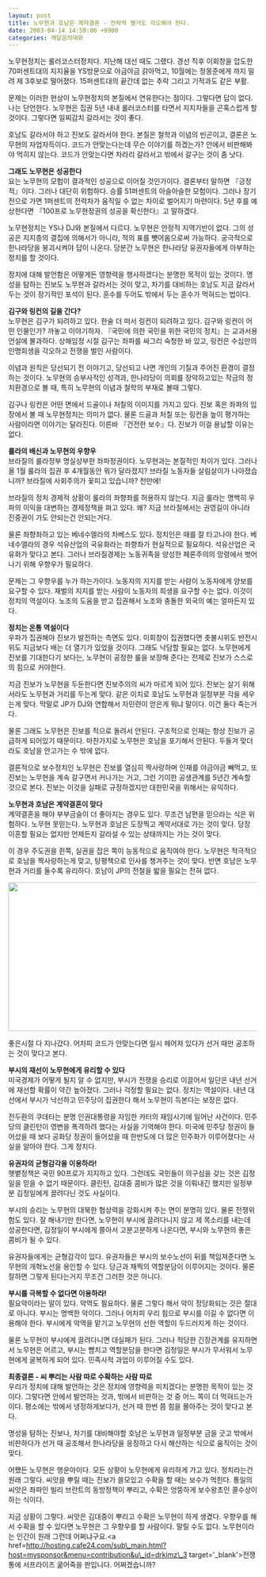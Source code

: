 ```yaml
---
layout: post
title: 노무현과 호남은 계약결혼 - 전략적 별거도 각오해야 한다.
date: 2003-04-14 14:59:00 +0900
categories: 깨달음의대화
---
```

노무현정치는 롤러코스터정치다. 지난해 대선 때도 그랬다. 경선 직후 이회창을 압도한 70퍼센트대의 지지율을 YS방문으로 야금야금 갉아먹고, 10월에는 정몽준에게 까지 밀려 제 3후보로 떨어졌다. 15퍼센트대의 끝간데 없는 추락 그리고 기적과도 같은 부활. 

문제는 이러한 현상이 노무현정치의 본질에서 연유한다는 점이다. 그렇다면 답이 없다. 나는 단언한다. 노무현은 집권 5년 내내 롤러코스터를 타면서 지지자들을 곤혹스럽게 할 것이다. 그렇다면 일찌감치 갈라서는 것이 좋다. 

호남도 갈라서야 하고 진보도 갈라서야 한다. 본질은 철학과 이념의 빈곤이고, 결론은 노무현의 자업자득이다. 코드가 안맞는다는데 무슨 이야기를 하겠는가? 안에서 비판해봐야 먹히지 않는다. 코드가 안맞는다면 차라리 갈라서고 밖에서 갈구는 것이 좀 낫다.

**그래도 노무현은 성공한다**  
요는 노무현의 모험이 결과적인 성공으로 이어질 것인가이다. 결론부터 말하면 『긍정적』이다. 그러나 대단히 위험하다. 승률 51퍼센트의 아슬아슬한 모험이다. 그러나 장기전으로 가면 1퍼센트의 전력차가 움직일 수 없는 차이로 벌어지기 마련이다. 5년 후를 예상한다면 『100프로 노무현정권의 성공을 확신한다』고 말하겠다. 

노무현정치는 YS나 DJ와 본질에서 다르다. 노무현은 안정적 지역기반이 없다. 그의 성공은 지지층의 결집에 의해서가 아니라, 적의 표를 뺏어옴으로써 가능하다. 궁극적으로 한나라당을 붕괴시켜야 답이 나온다. 당분간 노무현은 한나라당 유권자들에게 아부하는 정치를 할 것이다. 

정치에 대해 발언함은 어떻게든 영향력을 행사하겠다는 분명한 목적이 있는 것이다. 명성을 탐하는 진보도 노무현과 갈라서는 것이 맞고, 차기를 대비하는 호남도 지금 갈라서두는 것이 장기적인 포석이 된다. 훈수를 두어도 밖에서 두는 훈수가 먹혀드는 법이다. 

**김구와 링컨의 길을 간다?**  
노무현은 김구가 되려하고 있다. 한술 더 떠서 링컨이 되려하고 있다. 김구와 링컨이 어떤 인물인가? 까놓고 이야기하자. 『국민에 의한 국민을 위한 국민의 정치』는 교과서용 언설에 불과하다. 상해임정 시절 김구는 좌파를 싸그리 숙청한 바 있고, 링컨은 수십만의 인명희생을 각오하고 전쟁을 벌인 사람이다. 

이념과 원칙은 당선되기 전 이야기고, 당선되고 나면 개인의 기질과 주어진 환경이 결정하는 것이다. 노무현의 승부사적인 성격과, 한나라당이 의회를 장악하고있는 작금의 정치환경으로 볼 때, 특히 노무현의 이념과 철학의 부재로 볼때 그렇다. 

김구나 링컨은 어떤 면에서 드골이나 처칠의 이미지를 가지고 있다. 진보 혹은 좌파의 입장에서 볼 때 노무현정치는 의미가 없다. 물론 드골과 처칠 또는 링컨을 높이 평가하는 사람이라면 이야기는 달라진다. 이른바 『건전한 보수』다. 진보가 이걸 용납할 이유는 없다. 

**룰라의 배신과 노무현의 우향우**  
브라질의 룰라정부 명실상부한 좌파정권이다. 노무현과는 본질적인 차이가 있다. 그러나 올 1월 룰라의 집권 후 4개월동안 뭐가 달라졌지? 브라질 노동자들 살림살이가 나아졌습니까? 브라질에 사회주의가 꽃피고 있습니까? 천만에! 

브라질의 정치 경제적 상황이 룰라의 좌향좌를 허용하지 않는다. 지금 룰라는 명백히 우파의 이익을 대변하는 경제정책을 펴고 있다. 왜? 지금 브라질에서는 권영길이 아니라 진중권이 가도 안되는건 안되는거다. 

물론 좌향좌하고 있는 베네수엘라의 차베스도 있다. 정치인은 때를 잘 타고나야 한다. 베네수엘라의 경우 석유산업의 국유화라는 좌향좌가 현실적으로 필요하다. 석유산업은 국유화가 맞다고 본다. 그러나 브라질경제는 노동귀족을 양성한 페론주의의 망령에서 벗어나기 위해 우향우가 필요하다. 

문제는 그 우향우를 누가 하는가이다. 노동자의 지지를 받는 사람이 노동자에게 양보를 요구할 수 있다. 재벌의 지지를 받는 사람이 노동자의 희생을 요구할 수는 없다. 이것이 정치의 역설이다. 노조의 도움을 받고 집권해서 노조와 충돌한 외국의 예는 얼마든지 있다. 

**정치는 온통 역설이다**  
우파가 집권해야 진보가 발전하는 측면도 있다. 이회창이 집권했다면 촛불시위도 반전시위도 지금보다 배는 더 열기가 있었을 것이다. 그래도 낙담할 필요는 없다. 노무현에게 진보를 기대한다기 보다는, 노무현이 공정한 룰을 보장해 준다는 전제로 진보가 스스로의 힘으로 커야한다. 

지금 진보가 노무현을 두둔한다면 진보주의의 씨가 마르게 되어 있다. 진보는 살기 위해서라도 노무현과 거리를 두는게 맞다. 같은 이치로 호남도 노무현과 일정부분 각을 세우는게 맞다. 막말로 JP가 DJ와 연합해서 자민련이 얻은게 뭐냐 말이다. 이건 둘다 죽는거다. 

물론 그래도 노무현은 진보를 적으로 돌려서 안된다. 구조적으로 인재는 항상 진보가 공급하게 되어있기 때문이다. 마찬가지로 노무현은 호남을 포기해서 안된다. 두들겨 맞더라도 호남을 안고가는 수 밖에 없다. 

결론적으로 보수정치인 노무현은 진보를 열심히 짝사랑하며 인재를 야금야금 빼먹고, 또 진보는 노무현을 계속 갈구면서 커나가는 거고, 그런 기이한 공생관계를 5년간 계속할 것으로 본다. 진보는 이것을 실패로 규정하겠지만 대한민국을 위해서는 유익하다. 

**노무현과 호남은 계약결혼이 맞다**  
계약결혼을 해야 부부금슬이 더 좋아지는 경우도 있다. 무조건 남편을 믿으라는 식은 위험하다. 노무현 못믿는다. 노무현과 호남은 도장찍고 계약서대로 가는 것이 맞다. 당장 이혼할 필요는 없지만 언제든지 갈라설 수 있는 상태까지는 가는 것이 맞다. 

이 경우 주도권을 쥔쪽, 실권을 잡은 쪽이 능동적으로 움직여야 한다. 노무현은 적극적으로 호남을 짝사랑하는게 맞고, 탕평책으로 인사를 챙겨주는 것이 맞다. 반면 호남은 노무현과 거리를 둘수록 유리하다. 호남이 JP의 전철을 밟을 필요는 전혀 없다. 

<img src="http://drkimz.com/technote/board/private/upimg/1050299564.JPG" width="550" height="300" border="0" />

좋은시절 다 지나갔다. 어차피 코드가 안맞는다면 일시 헤어져 있다가 선거 때만 공조하는 것이 맞다고 본다. 

**부시의 재선이 노무현에게 유리할 수 있다**  
미국경제가 어떻게 될지 알 수 없지만, 부시가 전쟁을 승리로 이끌어서 일단은 내년 선거에 재선할 확률이 약간 높아졌다. 그러나 걱정할 필요는 없다. 정치는 역설이다. 내년 대선에서 부시가 낙선하고 민주당이 집권한다 해서 노무현이 득본다는 보장은 없다. 

전두환의 쿠데타는 분명 인권대통령을 자임한 카터의 재임시기에 일어난 사건이다. 민주당의 클린턴이 영변을 폭격하려 했다는 사실을 기억해야 한다. 미국에 민주당 정권이 들어섰을 때 보다 공화당 정권이 들어섰을 때 한반도에 더 많은 민주화가 이루어졌다는 사실을 알아야 한다. 그게 정치다. 

**유권자의 균형감각을 이용하라!**  
햇볕정책은 국민 90프로가 지지하고 있다. 그런데도 국민들이 의구심을 갖는 것은 김정일을 믿을 수 없기 때문이다. 클린턴, 김대중 콤비가 많은 것을 이뤄내긴 했지만 일정부분 김정일에게 끌려다닌 것도 사실이다. 

부시의 승리는 노무현의 대북한 협상력을 강화시켜 주는 면이 분명히 있다. 물론 전쟁위험도 있다. 잘 해내기만 한다면, 노무현이 부시에 끌려다니지 않고 제 목소리를 내는데 성공한다면, 김정일이 부시에게 쫄아서 고분고분하게 나온다면, 부시와 노무현의 좋은 콤비가 될 수 있다. 

유권자들에게는 균형감각이 있다. 유권자들은 부시의 보수노선이 뒤를 책임져준다면 노무현의 개혁노선을 용인할 수 있다. 당근과 채찍의 역할분담이 이루어지는 것이다. 물론 잘하면 그렇게 된다는거지 무조건 그러한 것은 아니다. 

**부시를 극복할 수 없다면 이용하라!**   
필요악이라는 말이 있다. 악역도 필요하다. 물론 그렇다 해서 악이 정당화되는 것은 절대로 아니다. 부시는 명백한 악이다. 그러나 어차피 우리 힘으로 부시를 이길 수 없다면 이용해야 한다. 부시에게 악역을 맡기고 노무현의 선한 역할이 두드러지게 하는 것이다. 

물론 노무현이 부시에게 끌려다니면 대실패가 된다. 그러나 적당한 긴장관계를 유지하면서 노무현은 어르고, 부시는 뺨치고 역할분담을 한다면 김정일은 부시가 무서워서 노무현에게 굴복하게 되어 있다. 민족사적 과업이 이루어질 수도 있다. 

**최종결론 - 씨 뿌리는 사람 따로 수확하는 사람 따로**  
우리가 정치에 대해 발언하는 것은 정치에 영향력을 미치겠다는 분명한 목적이 있는 것이다. 그렇다면 안에서 발언하는 것과, 밖에서 비판하는 것 중 어느 쪽이 더 먹혀드는가이다. 평소에는 밖에서 냉정하게보다가, 선거 때 한번 쯤 힘을 몰아주는 것이 맞다고 본다. 

명성을 탐하는 진보나, 차기를 대비해야할 호남은 노무현과 일정부분 금을 긋고 밖에서 비판하다가 선거 때 공조해서 한나라당을 응징하고 다시 해산하는 식으로 움직이는 것이 맞다. 

어쨌든 노무현은 행운아이다. 모든 상황이 노무현에게 유리하게 가고 있다. 정치라는건 원래 그렇다. 씨앗을 뿌릴 때는 진보가 쓸모있고 수확을 할 때는 보수가 먹힌다. 통일의 씨앗은 좌파인 빌리 브란트의 동방정책이 뿌리고, 수확은 엉뚱하게 보수왕초인 콜수상이 하는 식이다. 

지금 상황이 그렇다. 씨앗은 김대중이 뿌리고 수확은 노무현이 하게 생겼다. 우향우를 해서 수확을 할 수 있다면 노무현은 그 우향우를 할 사람이다. 말릴 수도 없다. 노무현이라는 인간이 원래 그런데 어쩌냐구요.<a href=http://hosting.cafe24.com/sub\_main.html?host=mysponsor&menu=contribution&u\_id=drkimz\_3 target='\_blank'>전쟁통에 서프라이즈 굶어죽을 판입니다. 어쩌겠습니까?</a>